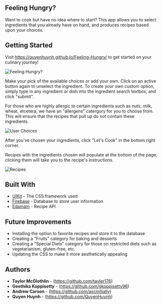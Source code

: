 ## Feeling Hungry?

Want to cook but have no idea where to start? This app allows you to select ingredients that you already have on hand, and produces recipes based upon your choices. 

## Getting Started

Visit https://quyenhuynh.github.io/Feeling-Hungry/ to get started on your culinary journey!

![Feeling Hungry?](../master/assets/images/screenshot.jpg)

Make your pick of the available choices or add your own. Click on an active button again to unselect the ingredient.
To create your own custom option, simply type in any ingredient or dish into the ingredient search textbox, and click "submit".

For those who are highly allergic to certain ingredients such as nuts, milk, wheat, etcetera, we have an "allergens" catergory for you to choose from. This will ensure that the recipes that pull up do not contain these ingredients. 

![User Choices](../master/assets/images/screenshot1.png)

After you've chosen your ingredients, click "Let's Cook" in the bottom right corner.

Recipes with the ingredients chosen will populate at the bottom of the page; clicking them will take you to the recipe's instructions. 

![Recipes](../master/assets/images/screenshot2.jpg)

## Built With

* [UIKit](https://getuikit.com/docs/) - The CSS framework used
* [Firebase](https://firebase.google.com/) - Database to store user information
* [Edamam](https://developer.edamam.com/) - Recipe API

## Future Improvements

* Installing the option to favorite recipes and store it to the database
* Creating a "Fruits" category for baking and desserts
* Creating a "Special Diets" category for those on restricted diets such as vegetarianism, gluten-free, etc.
* Updating the CSS to make it more aesthetically appealing

## Authors

* **Taylor McGlothlin** - (https://github.com/tayler176)
* **Geethika Koppisetty**  - (https://github.com/gkoppisetty96)
* **Andrew Carson** - (https://github.com/ascinitially)
* **Quyen Huynh** - (https://github.com/QuyenHuynh)
